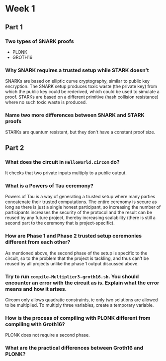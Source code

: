 # Week 1

## Part 1

### Two types of SNARK proofs

- PLONK
- GROTH16

### Why SNARK requires a trusted setup while STARK doesn’t

SNARKs are based on elliptic curve cryptography, similar to public key encryption. The SNARK setup produces toxic waste (the private key) from which the public key could be rederived, which could be used to simulate a proof. STARKs are based on a different primitive (hash collision resistance) where no such toxic waste is produced.

### Name two more differences between SNARK and STARK proofs

STARKs are quantum resistant, but they don't have a constant proof size.

## Part 2

### What does the circuit in `HelloWorld.circom` do?

It checks that two private inputs multiply to a public output.

### What is a Powers of Tau ceremony?

Powers of Tau is a way of generating a trusted setup where many parties concatenate their trusted computations. The entire cerenomy is secure as long as there is just a single honest participant, so increasing the number of participants increases the security of the protocol and the result can be reused by any future project, thereby increasing scalability (there is still a second part to the ceremony that is project-specific).

### How are Phase 1 and Phase 2 trusted setup ceremonies different from each other?

As mentioned above, the second phase of the setup is specific to the circuit, so to the problem that the project is tackling, and thus can't be reused by all projects unlike the phase 1 output discussed above.

### Try to run `compile-Multiplier3-groth16.sh`. You should encounter an error with the circuit as is. Explain what the error means and how it arises.

Circom only allows quadratic constraints, ie only two solutions are allowed to be multiplied. To multiply three variables, create a temporary variable.

### How is the process of compiling with PLONK different from compiling with Groth16?

PLONK does not require a second phase.

### What are the practical differences between Groth16 and PLONK?
